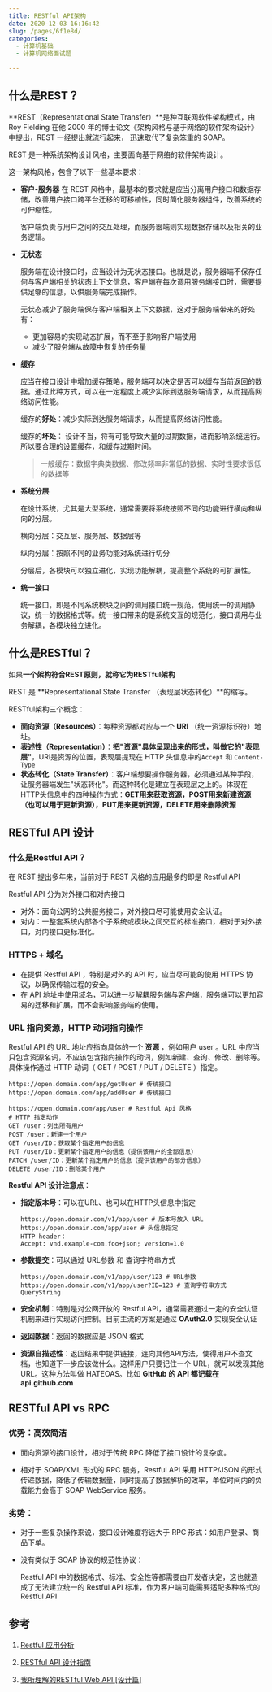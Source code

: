 ```yaml
---
title: RESTful API架构
date: 2020-12-03 16:16:42
slug: /pages/6f1e8d/
categories: 
  - 计算机基础
  - 计算机网络面试题

---
```


## 什么是REST？

**REST（Representational State Transfer）**是种互联网软件架构模式，由 Roy Fielding 在他 2000 年的博士论文《架构风格与基于网络的软件架构设计》中提出，REST 一经提出就流行起来， 迅速取代了复杂笨重的 SOAP。



REST 是一种系统架构设计风格，主要面向基于网络的软件架构设计。

这一架构风格，包含了以下一些基本要求：

- **客户-服务器**
  在 REST 风格中，最基本的要求就是应当分离用户接口和数据存储，改善用户接口跨平台迁移的可移植性，同时简化服务器组件，改善系统的可伸缩性。
  
  客户端负责与用户之间的交互处理，而服务器端则实现数据存储以及相关的业务逻辑。
  
- **无状态**
  
  服务端在设计接口时，应当设计为无状态接口。也就是说，服务器端不保存任何与客户端相关的状态上下文信息，客户端在每次调用服务端接口时，需要提供足够的信息，以供服务端完成操作。
  
  无状态减少了服务端保存客户端相关上下文数据，这对于服务端带来的好处有：
  
  - 更加容易的实现动态扩展，而不至于影响客户端使用
  - 减少了服务端从故障中恢复的任务量
  
- **缓存**

  应当在接口设计中增加缓存策略，服务端可以决定是否可以缓存当前返回的数据。通过此种方式，可以在一定程度上减少实际到达服务端请求，从而提高网络访问性能。

  缓存的**好处**：减少实际到达服务端请求，从而提高网络访问性能。

  缓存的**坏处**： 设计不当，将有可能导致大量的过期数据，进而影响系统运行。所以要合理的设置缓存，和缓存过期时间。

  > 一般缓存：数据字典类数据、修改频率非常低的数据、实时性要求很低的数据等

- **系统分层**

  在设计系统，尤其是大型系统，通常需要将系统按照不同的功能进行横向和纵向的分层。

  横向分层：交互层、服务层、数据层等

  纵向分层：按照不同的业务功能对系统进行切分

  分层后，各模块可以独立进化，实现功能解耦，提高整个系统的可扩展性。

- **统一接口**

  统一接口，即是不同系统模块之间的调用接口统一规范，使用统一的调用协议，统一的数据格式等。统一接口带来的是系统交互的规范化，接口调用与业务解耦，各模块独立进化。

## 什么是RESTful？

如果**一个架构符合REST原则，就称它为RESTful架构**

REST 是 **Representational State Transfer （表现层状态转化）**的缩写。

RESTful架构三个概念：

- **面向资源（Resources）**：每种资源都对应与一个 **URI** （统一资源标识符）地址。
- **表述性（Representation）**：**把"资源"具体呈现出来的形式，叫做它的"表现层"**，URI是资源的位置，表现层提现在 HTTP 头信息中的`Accept` 和 `Content-Type`
- **状态转化（State Transfer）**：客户端想要操作服务器，必须通过某种手段，让服务器端发生"状态转化"。而这种转化是建立在表现层之上的。体现在 HTTP头信息中的四种操作方式：**GET用来获取资源，POST用来新建资源（也可以用于更新资源），PUT用来更新资源，DELETE用来删除资源**



## RESTful  API 设计

### 什么是Restful API？

在 REST 提出多年来，当前对于 REST 风格的应用最多的即是 Restful API 

Restful API 分为对外接口和对内接口

- 对外：面向公网的公共服务接口，对外接口尽可能使用安全认证。
- 对内：一整套系统内部各个子系统或模块之间交互的标准接口，相对于对外接口，对内接口更标准化。

### HTTPS + 域名

- 在提供 Restful API ，特别是对外的 API 时，应当尽可能的使用 HTTPS 协议，以确保传输过程的安全。
- 在 API 地址中使用域名，可以进一步解耦服务端与客户端，服务端可以更加容易的迁移和扩展，而不会影响服务端的使用。

### URL 指向资源，HTTP 动词指向操作

Restful API 的 URL 地址应指向具体的一个 **资源** ，例如用户 user 。URL 中应当只包含资源名词，不应该包含指向操作的动词，例如新建、查询、修改、删除等。具体操作通过 HTTP 动词（ GET / POST / PUT / DELETE ）指定。

```
https://open.domain.com/app/getUser # 传统接口
https://open.domain.com/app/addUser # 传统接口

https://open.domain.com/app/user # Restful Api 风格
# HTTP 指定动作
GET /user：列出所有用户
POST /user：新建一个用户
GET /user/ID：获取某个指定用户的信息
PUT /user/ID：更新某个指定用户的信息（提供该用户的全部信息）
PATCH /user/ID：更新某个指定用户的信息（提供该用户的部分信息）
DELETE /user/ID：删除某个用户
```

**Restful API 设计注意点**：

- **指定版本号**：可以在URL、也可以在HTTP头信息中指定

  ```
  https://open.domain.com/v1/app/user # 版本号放入 URL
  https://open.domain.com/app/user # 头信息指定
  HTTP header：
  Accept: vnd.example-com.foo+json; version=1.0
  ```

- **参数提交**：可以通过 URL参数 和 查询字符串方式

  ```
  https://open.domain.com/v1/app/user/123 # URL参数
  https://open.domain.com/v1/app/user?ID=123 # 查询字符串方式 QueryString
  ```

- **安全机制**：特别是对公网开放的 Restful API，通常需要通过一定的安全认证机制来进行实现访问控制。目前主流的方案是通过 **OAuth2.0** 实现安全认证

- **返回数据**：返回的数据应是 JSON 格式

- **资源自描述性**：返回结果中提供链接，连向其他API方法，使得用户不查文档，也知道下一步应该做什么。这样用户只要记住一个 URL，就可以发现其他 URL。这种方法叫做 HATEOAS。比如 **GitHub 的 API 都记载在 api.github.com**

  

## RESTful API vs RPC

### 优势：高效简洁

- 面向资源的接口设计，相对于传统 RPC 降低了接口设计的复杂度。

- 相对于 SOAP/XML 形式的 RPC 服务，Restful API 采用 HTTP/JSON 的形式传递数据，降低了传输数据量，同时提高了数据解析的效率，单位时间内的负载能力会高于 SOAP WebService 服务。

### 劣势：

- 对于一些复杂操作来说，接口设计难度将远大于 RPC 形式：如用户登录、商品下单。

- 没有类似于 SOAP 协议的规范性协议：

  Restful API 中的数据格式、标准、安全性等都需要由开发者决定，这也就造成了无法建立统一的 Restful API 标准，作为客户端可能需要适配多种格式的 Restful API

## 参考

1. [Restful 应用分析](https://segmentfault.com/a/1190000006735330)

2. [RESTful API 设计指南](http://www.ruanyifeng.com/blog/2014/05/restful_api.html)

3. [我所理解的RESTful Web API [设计篇]](https://www.cnblogs.com/artech/p/restful-web-api-02.html)